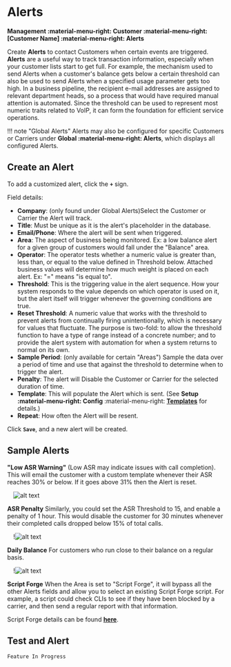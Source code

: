 # Alerts
**Management :material-menu-right: Customer :material-menu-right: [Customer Name] :material-menu-right: Alerts**

Create **Alerts** to contact Customers when certain events are triggered. **Alerts** are a useful way to track transaction information, especially when your customer lists start to get full.  For example, the mechanism used to send Alerts when a customer's balance gets below a certain threshold can also be used to send Alerts when a specified usage parameter gets too high.  In a business pipeline, the recipient e-mail addresses are assigned to relevant department heads, so a process that would have required manual attention is automated. Since the threshold can be used to represent most numeric traits related to VoIP, it can form the foundation for efficient service operations.

!!! note "Global Alerts"
    Alerts may also be configured for specific Customers or Carriers under **Global :material-menu-right: Alerts**, which displays all configured Alerts.

## Create an Alert
To add a customized alert, click the **`+`** sign. 

Field details:

* **Company**: (only found under Global Alerts)Select the Customer or Carrier the Alert will track.
* **Title**: Must be unique as it is the alert's placeholder in the database.
* **Email/Phone**: Where the alert will be sent when triggered.
* **Area**: The aspect of business being monitored. Ex: a low balance alert for a given group of customers would fall under the "Balance" area.
* **Operator**: The operator tests whether a numeric value is greater than, less than, or equal to the value defined in Threshold below. Attached business values will determine how much weight is placed on each alert. Ex: "=" means "is equal to".
* **Threshold**: This is the triggering value in the alert sequence.  How your system responds to the value depends on which operator is used on it, but the alert itself will trigger whenever the governing conditions are true.
* **Reset Threshold**: A numeric value that works with the threshold to prevent alerts from continually firing unintentionally, which is necessary for values that fluctuate. The purpose is two-fold: to allow the threshold function to have a type of range instead of a concrete number; and to provide the alert system with automation for when a system returns to normal on its own.
* **Sample Period**: (only available for certain "Areas") Sample the data over a period of time and use that against the threshold to determine when to trigger the alert. 
* **Penalty**: The alert will Disable the Customer or Carrier for the selected duration of time. 
* **Template**: This will populate the Alert which is sent. (See **Setup :material-menu-right: Config** :material-menu-right: [**Templates**](https://docs.connexcs.com/setup/config/templates/) for details.)
* **Repeat**: How often the Alert will be resent. 

Click **`Save`**, and a new alert will be created.

## Sample Alerts

**"Low ASR Warning"** (Low ASR may indicate issues with call completion). This will email the customer with a custom template whenever their ASR reaches 30% or below. If it goes above 31% then the Alert is reset.

&emsp;![alt text][alerts-sample1]

**ASR Penalty** Similarly, you could set the ASR Threshold to 15, and enable a penalty of 1 hour. This would disable the customer for 30 minutes whenever their completed calls dropped below 15% of total calls. 

&emsp;!![alt text][alerts-sample2]

**Daily Balance** For customers who run close to their balance on a regular basis. 

&emsp;!![alt text][alerts-sample3]

**Script Forge**  When the Area is set to "Script Forge", it will bypass all the other Alerts fields and allow you to select an existing Script Forge script. For example, a script could check CLIs to see if they have been blocked by a carrier, and then send a regular report with that information. 

Script Forge details can be found [**here**](https://docs.connexcs.com/developers/scriptforge/). 


## Test and Alert
`Feature In Progress`


[alerts-sample1]: /customer/img/alerts-sample1.png "Alert Sample 1"
[alerts-sample2]: /customer/img/alerts-sample2.png "Alert Sample 2"
[alerts-sample3]: /customer/img/alerts-sample3.png "Alert Sample 3"
